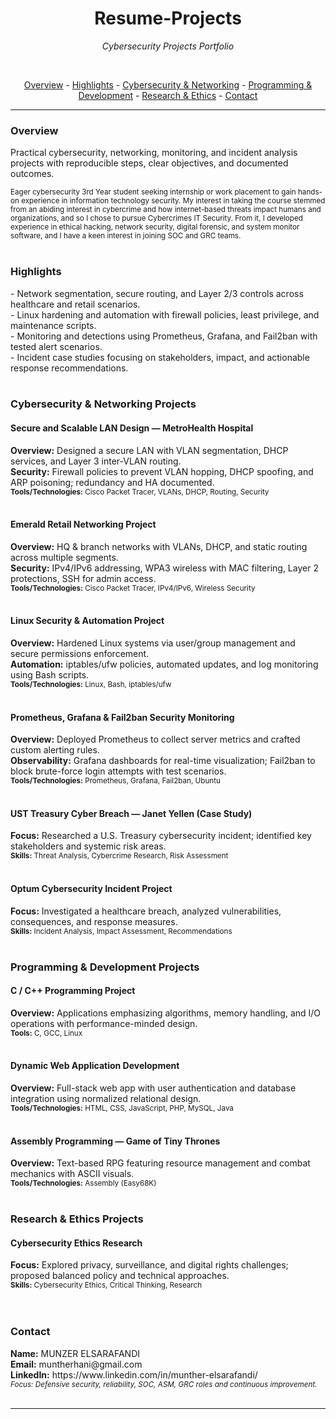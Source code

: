 

<h1 align="center">Resume-Projects</h1> <p align="center"><em>Cybersecurity Projects Portfolio</em></p><br> <p align="center"> <a href="#overview">Overview</a> - <a href="#highlights">Highlights</a> - <a href="#cybersecurity--networking-projects">Cybersecurity & Networking</a> - <a href="#programming--development-projects">Programming & Development</a> - <a href="#research--ethics-projects">Research & Ethics</a>  - <a href="#contact">Contact</a> </p> <hr> <h3 id="overview">Overview</h3> <span>Practical cybersecurity, networking, monitoring, and incident analysis projects with reproducible steps, clear objectives, and documented outcomes.</span><br> <small><br>Eager cybersecurity 3rd Year student seeking internship or work placement to gain hands-on experience in information technology security. My interest in taking the course stemmed from an abiding interest in cybercrime and how internet-based threats impact humans and organizations, and so I chose to pursue Cybercrimes IT Security. From it, I developed experience in ethical hacking, network security, digital forensic, and system monitor software, and I have a keen interest in joining SOC and GRC teams.</small><br><br> <h3 id="highlights">Highlights</h3> - Network segmentation, secure routing, and Layer 2/3 controls across healthcare and retail scenarios.<br> - Linux hardening and automation with firewall policies, least privilege, and maintenance scripts.<br> - Monitoring and detections using Prometheus, Grafana, and Fail2ban with tested alert scenarios.<br> - Incident case studies focusing on stakeholders, impact, and actionable response recommendations.<br><br> <h3 id="cybersecurity--networking-projects">Cybersecurity &amp; Networking Projects</h3> <h4>Secure and Scalable LAN Design — MetroHealth Hospital</h4> <span><strong>Overview:</strong> Designed a secure LAN with VLAN segmentation, DHCP services, and Layer 3 inter-VLAN routing.</span><br> <span><strong>Security:</strong> Firewall policies to prevent VLAN hopping, DHCP spoofing, and ARP poisoning; redundancy and HA documented.</span><br> <small><strong>Tools/Technologies:</strong> Cisco Packet Tracer, VLANs, DHCP, Routing, Security</small><br><br> <h4>Emerald Retail Networking Project</h4> <span><strong>Overview:</strong> HQ & branch networks with VLANs, DHCP, and static routing across multiple segments.</span><br> <span><strong>Security:</strong> IPv4/IPv6 addressing, WPA3 wireless with MAC filtering, Layer 2 protections, SSH for admin access.</span><br> <small><strong>Tools/Technologies:</strong> Cisco Packet Tracer, IPv4/IPv6, Wireless Security</small><br><br> <h4>Linux Security &amp; Automation Project</h4> <span><strong>Overview:</strong> Hardened Linux systems via user/group management and secure permissions enforcement.</span><br> <span><strong>Automation:</strong> iptables/ufw policies, automated updates, and log monitoring using Bash scripts.</span><br> <small><strong>Tools/Technologies:</strong> Linux, Bash, iptables/ufw</small><br><br> <h4>Prometheus, Grafana &amp; Fail2ban Security Monitoring</h4> <span><strong>Overview:</strong> Deployed Prometheus to collect server metrics and crafted custom alerting rules.</span><br> <span><strong>Observability:</strong> Grafana dashboards for real-time visualization; Fail2ban to block brute-force login attempts with test scenarios.</span><br> <small><strong>Tools/Technologies:</strong> Prometheus, Grafana, Fail2ban, Ubuntu</small><br><br> <h4>UST Treasury Cyber Breach — Janet Yellen (Case Study)</h4> <span><strong>Focus:</strong> Researched a U.S. Treasury cybersecurity incident; identified key stakeholders and systemic risk areas.</span><br> <small><strong>Skills:</strong> Threat Analysis, Cybercrime Research, Risk Assessment</small><br><br> <h4>Optum Cybersecurity Incident Project</h4> <span><strong>Focus:</strong> Investigated a healthcare breach, analyzed vulnerabilities, consequences, and response measures.</span><br> <small><strong>Skills:</strong> Incident Analysis, Impact Assessment, Recommendations</small><br><br> <h3 id="programming--development-projects">Programming &amp; Development Projects</h3> <h4>C / C++ Programming Project</h4> <span><strong>Overview:</strong> Applications emphasizing algorithms, memory handling, and I/O operations with performance-minded design.</span><br> <small><strong>Tools:</strong> C, GCC, Linux</small><br><br> <h4>Dynamic Web Application Development</h4> <span><strong>Overview:</strong> Full-stack web app with user authentication and database integration using normalized relational design.</span><br> <small><strong>Tools/Technologies:</strong> HTML, CSS, JavaScript, PHP, MySQL, Java</small><br><br> <h4>Assembly Programming — Game of Tiny Thrones</h4> <span><strong>Overview:</strong> Text-based RPG featuring resource management and combat mechanics with ASCII visuals.</span><br> <small><strong>Tools/Technologies:</strong> Assembly (Easy68K)</small><br><br> <h3 id="research--ethics-projects">Research &amp; Ethics Projects</h3> <h4>Cybersecurity Ethics Research</h4> <span><strong>Focus:</strong> Explored privacy, surveillance, and digital rights challenges; proposed balanced policy and technical approaches.</span><br> <small><strong>Skills:</strong> Cybersecurity Ethics, Critical Thinking, Research</small><br><br>  <br> <h3 id="contact">Contact</h3> <span><strong>Name:</strong> MUNZER ELSARAFANDI</span><br> <span><strong>Email:</strong> muntherhani@gmail.com</span><br> <span><strong>LinkedIn:</strong> https://www.linkedin.com/in/munther-elsarafandi/</span><br> <small><em>Focus: Defensive security, reliability, SOC, ASM, GRC roles and continuous improvement.</em></small><br><br> <hr> <small> 
